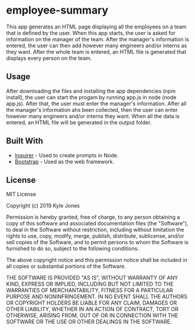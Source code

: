 # employee-summary

This app generates an HTML page displaying all the employees on a team that is defined by the user. When this app starts, the user is asked for information on the manager of the team. After the manager's information is entered, the user can then add however many engineers and/or interns as they want. After the whole team is entered, an HTML file is generated that displays every person on the team.  

## Usage

After downloading the files and installing the app dependencies (npm install), the user can start the progam by running app.js in node (node app.js). After that, the user must enter the manager's information. After all the manager's information ahs been collected, then the user can enter however many engineers and/or interns they want. When all the data is entered, an HTML file will be generated in the output folder.


## Built With

* [Inquirer](https://www.npmjs.com/package/inquirer) - Used to create prompts in Node.
* [Bootstrap](https://getbootstrap.com/) - Used as the web framework.

## License

MIT License

Copyright (c) 2019 Kyle Jones

Permission is hereby granted, free of charge, to any person obtaining a copy
of this software and associated documentation files (the "Software"), to deal
in the Software without restriction, including without limitation the rights
to use, copy, modify, merge, publish, distribute, sublicense, and/or sell
copies of the Software, and to permit persons to whom the Software is
furnished to do so, subject to the following conditions:

The above copyright notice and this permission notice shall be included in all
copies or substantial portions of the Software.

THE SOFTWARE IS PROVIDED "AS IS", WITHOUT WARRANTY OF ANY KIND, EXPRESS OR
IMPLIED, INCLUDING BUT NOT LIMITED TO THE WARRANTIES OF MERCHANTABILITY,
FITNESS FOR A PARTICULAR PURPOSE AND NONINFRINGEMENT. IN NO EVENT SHALL THE
AUTHORS OR COPYRIGHT HOLDERS BE LIABLE FOR ANY CLAIM, DAMAGES OR OTHER
LIABILITY, WHETHER IN AN ACTION OF CONTRACT, TORT OR OTHERWISE, ARISING FROM,
OUT OF OR IN CONNECTION WITH THE SOFTWARE OR THE USE OR OTHER DEALINGS IN THE
SOFTWARE.